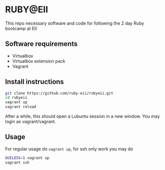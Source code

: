 RUBY@EII
========

This repo necessary software and code for following the 2 day Ruby bootcamp at EII

Software requirements
---------------------

* Virtualbox
* Virtualbox extension pack
* Vagrant

Install instructions
---------------

~~~bash
git clone https://github.com/ruby-eii/rubyeii.git
cd rubyeii
vagrant up
vagrant reload
~~~

After a while, this should open a Lubuntu session in a new window. You may login as
vagrant/vagrant.

Usage
-----

For regular usage do `vagrant up`, for ssh only work you may do

~~~bash
GUILESS=1 vagrant up
vagrant ssh
~~~

